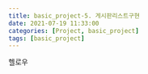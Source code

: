 ```yaml
---
title: basic_project-5. 게시판리스트구현
date: 2021-07-19 11:33:00
categories: [Project, basic_project]
tags: [basic_project]
---
```


헬로우
